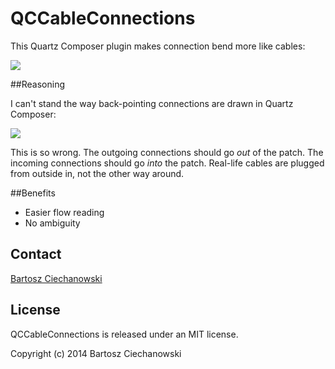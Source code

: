 QCCableConnections
==================

This Quartz Composer plugin makes connection bend more like cables:

[![](https://raw2.github.com/Ciechan/QCCableConnections/master/good.png)](https://raw.github.com/Ciechan/QCCableConnections/master/good.png)

##Reasoning

I can't stand the way back-pointing connections are drawn in Quartz Composer:

[![](https://raw2.github.com/Ciechan/QCCableConnections/master/bad.png)](https://raw.github.com/Ciechan/QCCableConnections/master/bad.png)

This is so wrong. The outgoing connections should go *out* of the patch. The incoming connections should go *into* the patch. Real-life cables are plugged from outside in, not the other way around.

##Benefits

- Easier flow reading
- No ambiguity

## Contact

[Bartosz Ciechanowski](http://ciechanowski.me)

## License

QCCableConnections is released under an MIT license.

Copyright (c) 2014 Bartosz Ciechanowski



